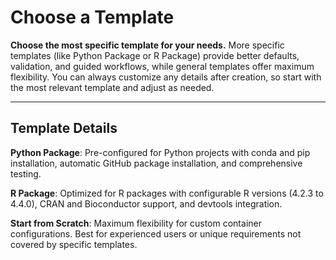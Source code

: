 # Choose a Template

**Choose the most specific template for your needs.** More specific templates (like Python Package or R Package) provide better defaults, validation, and guided workflows, while general templates offer maximum flexibility. You can always customize any details after creation, so start with the most relevant template and adjust as needed.

---

## Template Details

**Python Package**: Pre-configured for Python projects with conda and pip installation, automatic GitHub package installation, and comprehensive testing.

**R Package**: Optimized for R packages with configurable R versions (4.2.3 to 4.4.0), CRAN and Bioconductor support, and devtools integration.

**Start from Scratch**: Maximum flexibility for custom container configurations. Best for experienced users or unique requirements not covered by specific templates.